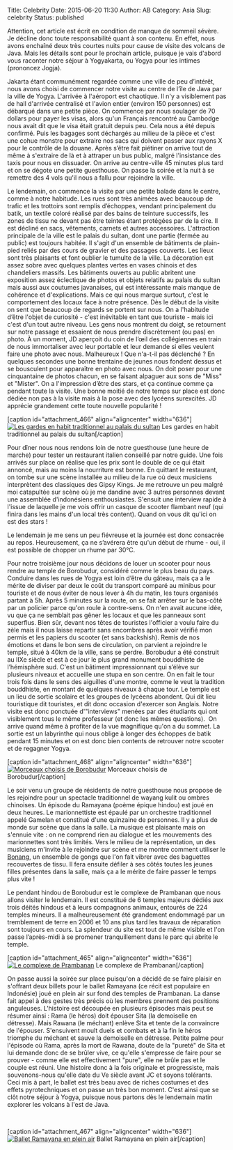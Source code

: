 Title: Celebrity
Date: 2015-06-20 11:30
Author: AB
Category: Asia
Slug: celebrity
Status: published

Attention, cet article est écrit en condition de manque de sommeil
sévère. Je décline donc toute responsabilité quant à son contenu. En
effet, nous avons enchaîné deux très courtes nuits pour cause de visite
des volcans de Java. Mais les détails sont pour le prochain article,
puisque je vais d'abord vous raconter notre séjour à Yogyakarta, ou
Yogya pour les intimes (prononcez Jogja).

<!-- PELICAN_END_SUMMARY -->

Jakarta étant communément regardée comme une ville de peu d’intérêt,
nous avons choisi de commencer notre visite au centre de l’île de Java
par la ville de Yogya. L'arrivée à l'aéroport est chaotique. Il n'y a
visiblement pas de hall d'arrivée centralisé et l'avion entier (environ
150 personnes) est débarqué dans une petite pièce. On commence par nous
soulager de 70 dollars pour payer les visas, alors qu'un Français
rencontré au Cambodge nous avait dit que le visa était gratuit depuis
peu. Cela nous a été depuis confirmé. Puis les bagages sont déchargés au
milieu de la pièce et c'est une cohue monstre pour extraire nos sacs qui
doivent passer aux rayons X pour le contrôle de la douane. Après s’être
fait piétiner on arrive tout de même à s'extraire de là et à attraper un
bus public, malgré l'insistance des taxis pour nous en dissuader. On
arrive au centre-ville 45 minutes plus tard et on se dégote une petite
guesthouse. On passe la soirée et la nuit à se remettre des 4 vols qu'il
nous a fallu pour rejoindre la ville.

Le lendemain, on commence la visite par une petite balade dans le
centre, comme à notre habitude. Les rues sont très animées avec beaucoup
de trafic et les trottoirs sont remplis d’échoppes, vendant
principalement du batik, un textile coloré réalisé par des bains de
teinture successifs, les zones de tissu ne devant pas être teintes étant
protégées par de la cire. Il est décliné en sacs, vêtements, carnets et
autres accessoires. L'attraction principale de la ville est le palais du
sultan, dont une partie (fermée au public) est toujours habitée. Il
s'agit d'un ensemble de bâtiments de plain-pied reliés par des cours de
gravier et des passages couverts. Les lieux sont très plaisants et font
oublier le tumulte de la ville. La décoration est assez sobre avec
quelques plantes vertes en vases chinois et des chandeliers massifs. Les
bâtiments ouverts au public abritent une exposition assez éclectique de
photos et objets relatifs au palais du sultan mais aussi aux coutumes
javanaises, qui est intéressante mais manque de cohérence et
d'explications. Mais ce qui nous marque surtout, c'est le comportement
des locaux face à notre présence. Dès le début de la visite on sent que
beaucoup de regards se portent sur nous. On a l'habitude d’être l'objet
de curiosité - c'est inévitable en tant que touriste - mais ici c'est
d'un tout autre niveau. Les gens nous montrent du doigt, se retournent
sur notre passage et essaient de nous prendre discrètement (ou pas) en
photo. À un moment, JD aperçoit du coin de l’œil des collégiennes en
train de nous immortaliser avec leur portable et leur demande si elles
veulent faire une photo avec nous. Malheureux ! Que n'a-t-il pas
déclenché ? En quelques secondes une bonne trentaine de jeunes nous
fondent dessus et se bousculent pour apparaître en photo avec nous. On
doit poser pour une cinquantaine de photos chacun, en se faisant
alpaguer aux sons de "Miss" et "Mister". On a l'impression d’être des
stars, et ça continue comme ça pendant toute la visite. Une bonne moitié
de notre temps sur place est donc dédiée non pas à la visite mais à la
pose avec des lycéens surexcités. JD apprécie grandement cette toute
nouvelle popularité !

[caption id="attachment\_466" align="aligncenter" width="636"][![Les
gardes en habit traditionnel au palais du
sultan](https://astridetjdenasie.files.wordpress.com/2015/06/sam_6191.jpg?w=636)](https://astridetjdenasie.files.wordpress.com/2015/06/sam_6191.jpg)
Les gardes en habit traditionnel au palais du sultan[/caption]

Pour dîner nous nous rendons loin de notre guesthouse (une heure de
marche) pour tester un restaurant italien conseillé par notre guide. Une
fois arrivés sur place on réalise que les prix sont le double de ce qui
était annoncé, mais au moins la nourriture est bonne. En quittant le
restaurant, on tombe sur une scène installée au milieu de la rue où deux
musiciens interprètent des classiques des Gipsy Kings. Je me retrouve un
peu malgré moi catapultée sur scène où je me dandine avec 3 autres
personnes devant une assemblée d'indonésiens enthousiastes. S'ensuit une
interview rapide à l'issue de laquelle je me vois offrir un casque de
scooter flambant neuf (qui finira dans les mains d'un local très
content). Quand on vous dit qu'ici on est des stars !

Le lendemain je me sens un peu fiévreuse et la journée est donc
consacrée au repos. Heureusement, ça ne s’avérera être qu'un début de
rhume - oui, il est possible de chopper un rhume par 30°C.

Pour notre troisième jour nous décidons de louer un scooter pour nous
rendre au temple de Borobudur, considéré comme le plus beau du pays.
Conduire dans les rues de Yogya est loin d’être du gâteau, mais ça a le
mérite de diviser par deux le coût du transport comparé au minibus pour
touriste et de nous éviter de nous lever à 4h du matin, les tours
organisés partant à 5h. Après 5 minutes sur la route, on se fait arrêter
sur le bas-côté par un policier parce qu'on roule à contre-sens. On n'en
avait aucune idée, vu que ça ne semblait pas gêner les locaux et que les
panneaux sont superflus. Bien sûr, devant nos têtes de touristes
l'officier a voulu faire du zèle mais il nous laisse repartir sans
encombres après avoir vérifié mon permis et les papiers du scooter (et
sans backshish). Remis de nos émotions et dans le bon sens de
circulation, on parvient a rejoindre le temple, situé à 40km de la
ville, sans se perdre. Borobudur a été construit au IIXe siècle et est à
ce jour le plus grand monument bouddhiste de l’hémisphère sud. C'est un
bâtiment impressionnant qui s’élève sur plusieurs niveaux et accueille
une stupa en son centre. On en fait le tour trois fois dans le sens des
aiguilles d'une montre, comme le veut la tradition bouddhiste, en
montant de quelques niveaux à chaque tour. Le temple est un lieu de
sortie scolaire et les groupes de lycéens abondent. Qui dit lieu
touristique dit touristes, et dit donc occasion d'exercer son Anglais.
Notre visite est donc ponctuée d'"interviews" menées par des étudiants
qui ont visiblement tous le même professeur (et donc les mêmes
questions).  On arrive quand même à profiter de la vue magnifique qu'on
a du sommet. La sortie est un labyrinthe qui nous oblige à longer des
échoppes de batik pendant 15 minutes et on est donc bien contents de
retrouver notre scooter et de regagner Yogya.

[caption id="attachment\_468" align="aligncenter"
width="636"][![Morceaux choisis de
Borobudur](https://astridetjdenasie.files.wordpress.com/2015/06/pizap.jpg?w=636)](https://astridetjdenasie.files.wordpress.com/2015/06/pizap.jpg)
Morceaux choisis de Borobudur[/caption]

Le soir venu un groupe de résidents de notre guesthouse nous propose de
les rejoindre pour un spectacle traditionnel de wayang kulit ou ombres
chinoises. Un épisode du Ramayana (poème épique hindou) est joué en deux
heures. Le marionnettiste est épaulé par un orchestre traditionnel
appelé Gamelan et constitué d'une quinzaine de personnes. Il y a plus de
monde sur scène que dans la salle. La musique est plaisante mais on
s'ennuie vite : on ne comprend rien au dialogue et les mouvements des
marionnettes sont très limités. Vers le milieu de la représentation, un
des musiciens m'invite à le rejoindre sur scène et me montre comment
utiliser le [Bonang](https://en.wikipedia.org/wiki/Bonang), un ensemble
de gongs que l'on fait vibrer avec des baguettes recouvertes de tissu.
Il fera ensuite défiler à ses côtés toutes les jeunes filles présentes
dans la salle, mais ça a le mérite de faire passer le temps plus vite !

Le pendant hindou de Borobudur est le complexe de Prambanan que nous
allons visiter le lendemain. Il est constitué de 6 temples majeurs
dédiés aux trois déités hindous et à leurs compagnons animaux, entourés
de 224 temples mineurs. Il a malheureusement été grandement endommagé
par un tremblement de terre en 2006 et 10 ans plus tard les travaux de
réparation sont toujours en cours. La splendeur du site est tout de même
visible et l'on passe l’après-midi à se promener tranquillement dans le
parc qui abrite le temple.

[caption id="attachment\_465" align="aligncenter" width="636"][![Le
complexe de
Prambanan](https://astridetjdenasie.files.wordpress.com/2015/06/sam_6282.jpg?w=636)](https://astridetjdenasie.files.wordpress.com/2015/06/sam_6282.jpg)
Le complexe de Prambanan[/caption]

On passe aussi la soirée sur place puisqu'on a décidé de se faire
plaisir en s'offrant deux billets pour le ballet Ramayana (ce récit est
populaire en Indonésie) joué en plein air sur fond des temples de
Prambanan. La danse fait appel à des gestes très précis où les membres
prennent des positions anguleuses. L'histoire est découpée en plusieurs
épisodes mais peut se résumer ainsi : Rama (le héros) doit épouser Sita
(la demoiselle en détresse). Mais Rawana (le méchant) enlève Sita et
tente de la convaincre de l'épouser. S'ensuivent moult duels et combats
et à la fin le héros triomphe du méchant et sauve la demoiselle en
détresse. Petite palme pour l'épisode où Rama, après la mort de Rawana,
doute de la "pureté" de Sita et lui demande donc de se brûler vive, ce
qu'elle s'empresse de faire pour se prouver - comme elle est
effectivement "pure", elle ne brûle pas et le couple est réuni. Une
histoire donc à la fois originale et progressiste, mais souvenons-nous
qu'elle date du Ve siècle avant JC et soyons tolérants. Ceci mis à part,
le ballet est très beau avec de riches costumes et des effets
pyrotechniques et on passe un très bon moment. C'est ainsi que se clôt
notre séjour à Yogya, puisque nous partons dès le lendemain matin
explorer les volcans à l'est de Java.

 

[caption id="attachment\_467" align="aligncenter" width="636"][![Ballet
Ramayana en plein
air](https://astridetjdenasie.files.wordpress.com/2015/06/sam_6288.jpg?w=636)](https://astridetjdenasie.files.wordpress.com/2015/06/sam_6288.jpg)
Ballet Ramayana en plein air[/caption]

